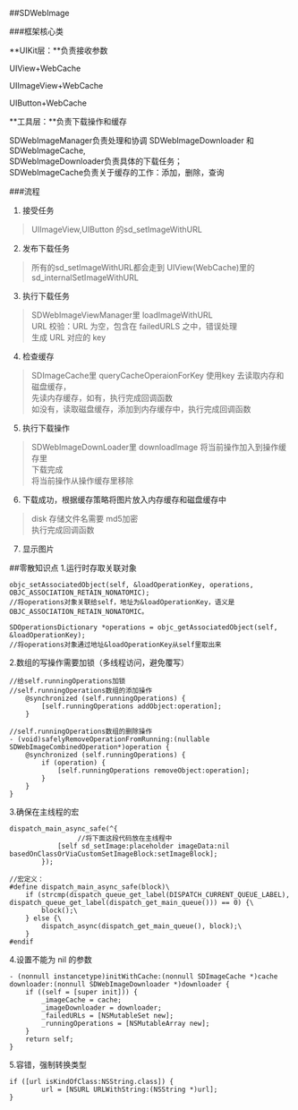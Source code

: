 ##SDWebImage

###框架核心类

**UIKit层：**负责接收参数

UIView+WebCache

UIImageView+WebCache

UIButton+WebCache

**工具层：**负责下载操作和缓存

SDWebImageManager负责处理和协调 SDWebImageDownloader 和 SDWebImageCache,  
SDWebImageDownloader负责具体的下载任务；  
SDWebImageCache负责关于缓存的工作：添加，删除，查询


###流程

1. 接受任务
> UIImageView,UIButton 的sd_setImageWithURL

2. 发布下载任务
>所有的sd_setImageWithURL都会走到 UIView(WebCache)里的 sd_internalSetImageWithURL

3. 执行下载任务
> SDWebImageViewManager里 loadImageWithURL  
>URL 校验：URL 为空，包含在 failedURLS 之中，错误处理  
>生成 URL 对应的 key

4. 检查缓存
> SDImageCache里 queryCacheOperaionForKey
>使用key 去读取内存和磁盘缓存，  
>先读内存缓存，如有，执行完成回调函数  
>如没有，读取磁盘缓存，添加到内存缓存中，执行完成回调函数

5. 执行下载操作
>SDWebImageDownLoader里 downloadImage
>将当前操作加入到操作缓存里  
>下载完成  
>将当前操作从操作缓存里移除

6. 下载成功，根据缓存策略将图片放入内存缓存和磁盘缓存中
>disk 存储文件名需要 md5加密  
>执行完成回调函数

7. 显示图片

##零散知识点
1.运行时存取关联对象

```
objc_setAssociatedObject(self, &loadOperationKey, operations, OBJC_ASSOCIATION_RETAIN_NONATOMIC);
//将operations对象关联给self，地址为&loadOperationKey，语义是OBJC_ASSOCIATION_RETAIN_NONATOMIC。

SDOperationsDictionary *operations = objc_getAssociatedObject(self, &loadOperationKey);
//将operations对象通过地址&loadOperationKey从self里取出来

```

2.数组的写操作需要加锁（多线程访问，避免覆写）

```
//给self.runningOperations加锁
//self.runningOperations数组的添加操作
    @synchronized (self.runningOperations) {
        [self.runningOperations addObject:operation];
    }

//self.runningOperations数组的删除操作
- (void)safelyRemoveOperationFromRunning:(nullable SDWebImageCombinedOperation*)operation {
    @synchronized (self.runningOperations) {
        if (operation) {
            [self.runningOperations removeObject:operation];
        }
    }
}

```

3.确保在主线程的宏

```
dispatch_main_async_safe(^{
 				 //将下面这段代码放在主线程中
            [self sd_setImage:placeholder imageData:nil basedOnClassOrViaCustomSetImageBlock:setImageBlock];
        });

//宏定义：
#define dispatch_main_async_safe(block)\
    if (strcmp(dispatch_queue_get_label(DISPATCH_CURRENT_QUEUE_LABEL), dispatch_queue_get_label(dispatch_get_main_queue())) == 0) {\
        block();\
    } else {\
        dispatch_async(dispatch_get_main_queue(), block);\
    }
#endif

```

4.设置不能为 nil 的参数

```
- (nonnull instancetype)initWithCache:(nonnull SDImageCache *)cache downloader:(nonnull SDWebImageDownloader *)downloader {
    if ((self = [super init])) {
        _imageCache = cache;
        _imageDownloader = downloader;
        _failedURLs = [NSMutableSet new];
        _runningOperations = [NSMutableArray new];
    }
    return self;
}

```

5.容错，强制转换类型

```
if ([url isKindOfClass:NSString.class]) {
        url = [NSURL URLWithString:(NSString *)url];
}
```
